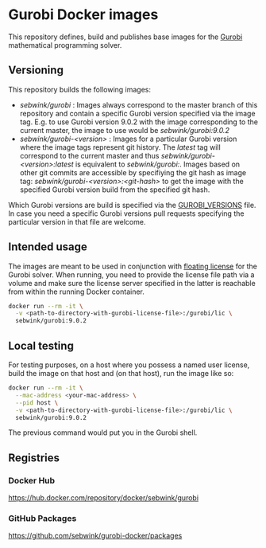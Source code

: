 # Gurobi Docker images

This repository defines, build and publishes base images for the [Gurobi](https://www.gurobi.com/de/) mathematical programming solver.

## Versioning

This repository builds the following images:

* *sebwink/gurobi* : Images always correspond to the master branch of this repository and contain a specific Gurobi version specified via the image tag. E.g. to use Gurobi version 9.0.2 with the image corresponding to the current master, the image to use would be *sebwink/gurobi:9.0.2*
* *sebwink/gurobi-\<version\>* : Images for a particular Gurobi version where the image tags represent git history. The *latest* tag will correspond to the current
  master and thus *sebwink/gurobi-\<version\>:latest* is equivalent to *sebwink/gurobi:<version>*. Images based on other git commits are accessible by specifiying the git hash as image tag: *sebwink/gurobi-\<version\>:\<git-hash\>* to get the image with the specified Gurobi version build from the specified git hash.
  
Which Gurobi versions are build is specified via the [GUROBI_VERSIONS](https://github.com/sebwink/gurobi-docker/blob/master/GUROBI_VERSIONS) file. In case you need a specific Gurobi versions pull requests specifying the particular
version in that file are welcome.

## Intended usage

The images are meant to be used in conjunction with [floating license](https://www.gurobi.com/documentation/9.0/quickstart_linux/creating_a_token_server_cl.html#subsection:clientlicensetoken) for the Gurobi solver. When running, you need to provide the license file path
via a volume and make sure the license server specified in the latter is reachable from within the running Docker container.

```sh
docker run --rm -it \
  -v <path-to-directory-with-gurobi-license-file>:/gurobi/lic \
  sebwink/gurobi:9.0.2
```

## Local testing

For testing purposes, on a host where you possess a named user license, build the image on that host and (on that host), run the image like so:

```sh
docker run --rm -it \
  --mac-address <your-mac-address> \
  --pid host \
  -v <path-to-directory-with-gurobi-license-file>:/gurobi/lic \
  sebwink/gurobi:9.0.2
```
The previous command would put you in the Gurobi shell.

## Registries

### Docker Hub

https://hub.docker.com/repository/docker/sebwink/gurobi

### GitHub Packages

https://github.com/sebwink/gurobi-docker/packages
